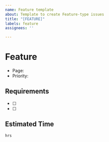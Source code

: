 ```yaml
---
name: Feature template
about: Template to create Feature-type issues
title: "[FEATURE]"
labels: feature
assignees: ''

---
```


# Feature
- Page:
- Priority:

## Requirements
- [ ] 
- [ ] 

## Estimated Time
`hrs`
